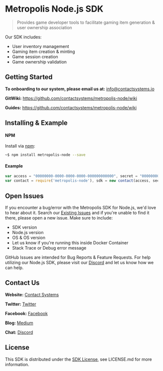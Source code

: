 # Metropolis Node.js SDK

> Provides game developer tools to facilitate gaming item generation & user ownership association

Our SDK includes:

* User inventory management
* Gaming item creation & minting
* Game session creation
* Game ownership validation

## Getting Started

**To onboarding to our system, please email us at:** info@contactsystems.io

**GitWiki:** https://github.com/contactsystems/metropolis-node/wiki

**Guides:** https://github.com/contactsystems/metropolis-node/wiki

## Installing & Example

#### NPM

Install via [npm](https://www.npmjs.com/):
```sh
~$ npm install metropolis-node --save
```

#### Example
```javascript
var access = "00000000-0000-0000-0000-000000000000", secret = "00000000-0000-0000-0000-000000000000";
var contact = require('metropolis-node'), sdk = new contact(access, secret);
```

## Open Issues
If you encounter a bug/error with the Metropolis SDK for Node.js, we'd love to hear about it. Search our [Existing Issues](https://github.com/contactsystems/metropolis-node/issues) and if you're unable to find it there, please open a new issue. Make sure to include:
* SDK version
* Node.js version
* OS & OS version
* Let us know if you're running this inside Docker Container
* Stack Trace or Debug error message

GitHub Issues are intended for Bug Reports & Feature Requests. For help utilizing our Node.js SDK, please visit our [Discord](https://discord.gg/E9WVsWt) and let us know how we can help.

## Contact Us

**Website:** [Contact Systems](https://www.contactsystems.io/)

**Twitter:** [Twitter](https://twitter.com/c0ntactsystems)

**Facebook:** [Facebook](facebook.com/c0ntactsystems)

**Blog:** [Medium](https://medium.com/c%C3%B8ntact-systems)

**Chat:** [Discord](https://discord.gg/J9ntMyU)

## License

This SDK is distributed under the [SDK License](), see LICENSE.md for more information.
